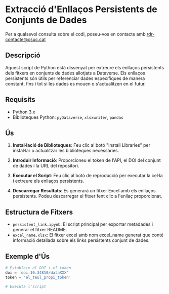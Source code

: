 # Extracció d'Enllaços Persistents de Conjunts de Dades

Per a qualsevol consulta sobre el codi, poseu-vos en contacte amb rdr-contacte@csuc.cat

## Descripció

Aquest script de Python està dissenyat per extreure els enllaços persistents dels fitxers en conjunts de dades allotjats a Dataverse. Els enllaços persistents són útils per referenciar dades específiques de manera constant, fins i tot si les dades es mouen o s'actualitzen en el futur.

## Requisits

- Python 3.x
- Biblioteques Python: `pyDataverse`, `xlsxwriter`, `pandas`

## Ús

1. **Instal·lació de Biblioteques**: Feu clic al botó "Install Libraries" per instal·lar o actualitzar les biblioteques necessàries.

2. **Introduir Informació**: Proporcioneu el token de l'API, el DOI del conjunt de dades i la URL del repositori.

3. **Executar el Script**: Feu clic al botó de reproducció per executar la cel·la i extreure els enllaços persistents.

4. **Descarregar Resultats**: Es generarà un fitxer Excel amb els enllaços persistents. Podeu descarregar el fitxer fent clic a l'enllaç proporcionat.

## Estructura de Fitxers
- `persistent_link.ipynb`: El script principal per exportar metadades i generar el fitxer README.
- `excel_name.xlsx`: El fitxer excel amb nom excel_name generat que conté informació detallada sobre els links persistents conjunt de dades.

## Exemple d'Ús
```python
# Estableix el DOI i el token
doi = 'doi:10.34810/dataXXX'
token = 'el_teul_propi_token'

# Executa l'script
